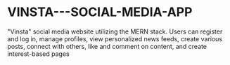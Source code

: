 # VINSTA---SOCIAL-MEDIA-APP
"Vinsta" social media website utilizing the MERN stack. Users can register and log in, manage profiles, view personalized news feeds, create various posts, connect with others, like and comment on content, and create interest-based pages
